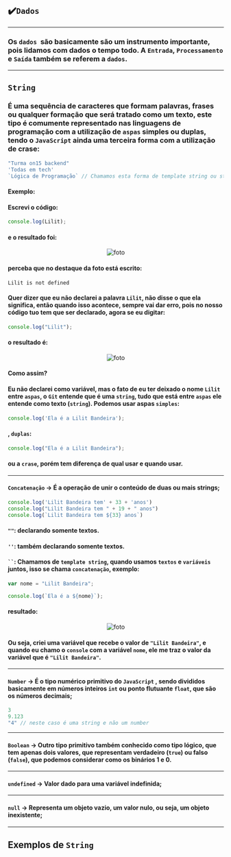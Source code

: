 ## ✔️`Dados`

___
### Os `dados `são basicamente são um instrumento importante, pois lidamos com dados o tempo todo. A `Entrada`, `Processamento` e `Saída` também se referem a `dados`.

___
## `String` 
### É uma sequência de caracteres que formam palavras, frases ou qualquer formação que será tratado como um texto, este tipo é comumente representado nas linguagens de programação com a utilização de `aspas` simples ou duplas, tendo o `JavaScript` ainda uma terceira forma com a utilização de crase:
```javascript
"Turma on15 backend"
'Todas em tech'
`Lógica de Programação` // Chamamos esta forma de template string ou string literal
```
#### Exemplo: 
#### Escrevi o código:
```javascript
console.log(Lilit);
```
#### e o resultado foi:
<p align="center">
  <img alt="foto" title="foto" src="./img/foto01.png"/>
</p>

#### perceba que no destaque da foto está escrito:
```git
Lilit is not defined
```
#### Quer dizer que eu não declarei a palavra `Lilit`, não disse o que ela significa, então quando isso acontece, sempre vai dar erro, pois no nosso código tuo tem que ser declarado, agora se eu digitar:
```javascript
console.log("Lilit");
```
#### o resultado é:
<p align="center">
  <img alt="foto" title="foto" src="./img/foto02.png"/>
</p>

#### Como assim?
#### Eu não declarei como variável, mas o fato de eu ter deixado o nome `Lilit` entre `aspas`, o `Git` entende que é uma `string`, tudo que está entre `aspas` ele entende como texto (`string`). Podemos usar aspas `simples`:
```javascript
console.log('Ela é a Lilit Bandeira');
```
#### , `duplas`: 
```javascript
console.log("Ela é a Lilit Bandeira");
```
#### ou a `crase`, porém tem diferença de qual usar e quando usar.

___
#### `Concatenação` -> É a operação de unir o conteúdo de duas ou mais strings;
```javascript
console.log('Lilit Bandeira tem' + 33 + 'anos')
console.log("Lilit Bandeira tem " + 19 + " anos")
console.log(`Lilit Bandeira tem ${33} anos`)
```
#### `""`: declarando somente textos.
#### `''`: também declarando somente textos.
#### ` `` `: Chamamos de `template string`, quando usamos `textos` e `variáveis` juntos, isso se chama `concatenação`, exemplo:
```javascript
var nome = "Lilit Bandeira";

console.log(`Ela é a ${nome}`);
```
#### resultado: 
<p align="center">
  <img alt="foto" title="foto" src="./img/foto03.png"/>
</p>

#### Ou seja, criei uma variável que recebe o valor de `"Lilit Bandeira"`, e quando eu chamo o `console` com a variável `nome`, ele me traz o valor da variável que é `"Lilit Bandeira"`.

___
#### `Number` -> É o tipo numérico primitivo do `JavaScript` , sendo divididos basicamente em números inteiros `int` ou ponto flutuante `float`, que são os números decimais;
```javascript
3
9.123
"4" // neste caso é uma string e não um number
```
___
#### `Boolean` -> Outro tipo primitivo também conhecido como tipo lógico, que tem apenas dois valores, que representam verdadeiro (`true`) ou falso (`false`), que podemos considerar como os binários 1 e 0.

___
#### `undefined` -> Valor dado para uma variável indefinida;
___
#### `null` -> Representa um objeto vazio, um valor nulo, ou seja, um objeto inexistente;
___
## Exemplos de `String`




